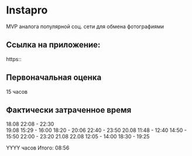 # Instapro

MVP аналога популярной соц. сети для обмена фотографиями

## Ссылка на приложение:

https::

## Первоначальная оценка

15 часов

## Фактически затраченное время
18.08 22:08 - 22:30                  
19.08 15:29 - 16:00 18:20 - 20:06 22:40 - 23:50 
20.08 11:48 - 12:40 14:50 - 15:50 22:00 - 23:20
21.08 
22.08 12:05 - 14:00 18:30 - 19:25


YYYY часов
Итого: 08:56
